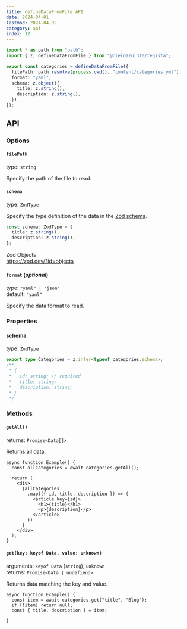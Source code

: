 ```yaml
---
title: defineDataFromFile API
date: 2024-04-01
lastmod: 2024-04-02
category: api
index: 12
---
```


```ts
import * as path from "path";
import { z, defineDataFromFile } from "@cieloazul310/regista";

export const categories = defineDataFromFile({
  filePath: path.resolve(process.cwd(), "content/categories.yml"),
  format: "yaml",
  schema: z.object({
    title: z.string(),
    description: z.string(),
  }),
});
```

## API

### Options

#### `filePath`

type: `string`

Specify the path of the file to read.

#### `schema`

type: `ZodType`

Specify the type definition of the data in the [Zod schema][Zod].

```ts
const schema: ZodType = {
  title: z.string(),
  description: z.string(),
};
```

Zod Objects  
https://zod.dev/?id=objects

#### `format` (*optional*)

type: `"yaml" | "json"`  
default: `"yaml"`

Specify the data format to read.

### Properties

#### schema

type: `ZodType`

```ts
export type Categories = z.infer<typeof categories.schema>;
/**
 * {
 *   id: string; // required
 *   title: string;
 *   description: string;
 * }
 */
```

### Methods

#### `getAll()`

returns: `Promise<Data[]>`

Returns all data.

```tsx
async function Example() {
  const allCategories = await categories.getAll();

  return (
    <div>
      {allCategories
        .map(({ id, title, description }) => (
          <article key={id}>
            <h1>{title}</h1>
            <p>{description}</p>
          </article>
        ))
      }
    </div>
  );
}
```

#### `get(key: keyof Data, value: unknown)`

arguments: `keyof Data` (`string`), `unknown`  
returns: `Promise<Data | undefiend>`

Returns data matching the key and value.

```tsx
async function Example() {
  const item = await categories.get("title", "Blog");
  if (!item) return null;
  const { title, description } = item;

}
```

[Zod]: https://zod.dev/ "Zod"
